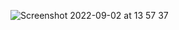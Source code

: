 ![Screenshot 2022-09-02 at 13 57 37](https://user-images.githubusercontent.com/44585538/188273931-2bc24bab-1a10-4d8d-a8a8-a5cbe7e55afa.png)

